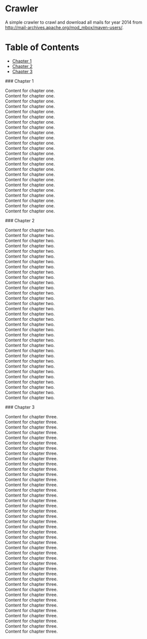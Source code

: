 # Crawler
A simple crawler to crawl and download all mails for year 2014 from http://mail-archives.apache.org/mod_mbox/maven-users/.


# Table of Contents
  - [Chapter 1](#chapter-1)
  - [Chapter 2](#chapter-2)
  - [Chapter 3](#chapter-3)

<a id="chapter-1">
### Chapter 1
</a>

Content for chapter one.<br>
Content for chapter one.<br>
Content for chapter one.<br>
Content for chapter one.<br>
Content for chapter one.<br>
Content for chapter one.<br>
Content for chapter one.<br>
Content for chapter one.<br>
Content for chapter one.<br>
Content for chapter one.<br>
Content for chapter one.<br>
Content for chapter one.<br>
Content for chapter one.<br>
Content for chapter one.<br>
Content for chapter one.<br>
Content for chapter one.<br>
Content for chapter one.<br>
Content for chapter one.<br>
Content for chapter one.<br>
Content for chapter one.<br>
Content for chapter one.<br>
Content for chapter one.<br>
Content for chapter one.<br>
Content for chapter one.<br>

<a id="chapter-2">
### Chapter 2
</a>

Content for chapter two.<br>
Content for chapter two.<br>
Content for chapter two.<br>
Content for chapter two.<br>
Content for chapter two.<br>
Content for chapter two.<br>
Content for chapter two.<br>
Content for chapter two.<br>
Content for chapter two.<br>
Content for chapter two.<br>
Content for chapter two.<br>
Content for chapter two.<br>
Content for chapter two.<br>
Content for chapter two.<br>
Content for chapter two.<br>
Content for chapter two.<br>
Content for chapter two.<br>
Content for chapter two.<br>
Content for chapter two.<br>
Content for chapter two.<br>
Content for chapter two.<br>
Content for chapter two.<br>
Content for chapter two.<br>
Content for chapter two.<br>
Content for chapter two.<br>
Content for chapter two.<br>
Content for chapter two.<br>
Content for chapter two.<br>
Content for chapter two.<br>
Content for chapter two.<br>
Content for chapter two.<br>
Content for chapter two.<br>
Content for chapter two.<br>

<a id="chapter-3">
### Chapter 3
</a>

Content for chapter three.<br>
Content for chapter three.<br>
Content for chapter three.<br>
Content for chapter three.<br>
Content for chapter three.<br>
Content for chapter three.<br>
Content for chapter three.<br>
Content for chapter three.<br>
Content for chapter three.<br>
Content for chapter three.<br>
Content for chapter three.<br>
Content for chapter three.<br>
Content for chapter three.<br>
Content for chapter three.<br>
Content for chapter three.<br>
Content for chapter three.<br>
Content for chapter three.<br>
Content for chapter three.<br>
Content for chapter three.<br>
Content for chapter three.<br>
Content for chapter three.<br>
Content for chapter three.<br>
Content for chapter three.<br>
Content for chapter three.<br>
Content for chapter three.<br>
Content for chapter three.<br>
Content for chapter three.<br>
Content for chapter three.<br>
Content for chapter three.<br>
Content for chapter three.<br>
Content for chapter three.<br>
Content for chapter three.<br>
Content for chapter three.<br>
Content for chapter three.<br>
Content for chapter three.<br>
Content for chapter three.<br>
Content for chapter three.<br>
Content for chapter three.<br>
Content for chapter three.<br>
Content for chapter three.<br>
Content for chapter three.<br>
Content for chapter three.<br>
